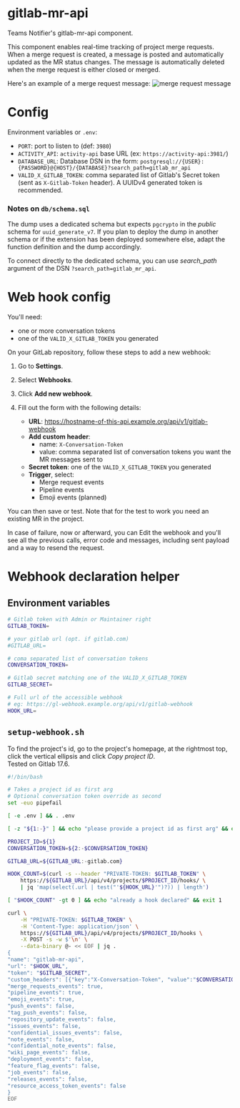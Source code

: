 # gitlab-mr-api

Teams Notifier's gitlab-mr-api component.


This component enables real-time tracking of project merge requests. When a merge request is created, a message is posted and automatically updated as the MR status changes. The message is automatically deleted when the merge request is either closed or merged.

Here's an example of a merge request message:
![merge request message](https://teams-notifier.github.io/docs/deployment/addons/gitlab-mr-api/merge-request-card-example.png)

# Config

Environment variables or `.env`:

* `PORT`: port to listen to (def: `3980`)
* `ACTIVITY_API`: `activity-api` base URL (ex: `https://activity-api:3981/`)
* `DATABASE_URL`: Database DSN in the form: `postgresql://{USER}:{PASSWORD}@{HOST}/{DATABASE}?search_path=gitlab_mr_api`
* `VALID_X_GITLAB_TOKEN`: comma separated list of Gitlab's Secret token (sent as `X-Gitlab-Token` header). A UUIDv4 generated token is recommended.

### Notes on `db/schema.sql`

The dump uses a dedicated schema but expects `pgcrypto` in the *public* schema for `uuid_generate_v7`.
If you plan to deploy the dump in another schema or if the extension has been deployed somewhere else, adapt the function definition and the dump accordingly.

To connect directly to the dedicated schema, you can use *search_path* argument of the DSN `?search_path=gitlab_mr_api`.

# Web hook config

You'll need:
- one or more conversation tokens
- one of the `VALID_X_GITLAB_TOKEN` you generated

On your GitLab repository, follow these steps to add a new webhook:

1. Go to **Settings**.
2. Select **Webhooks**.
3. Click **Add new webhook**.
4. Fill out the form with the following details:

   * **URL**: https://hostname-of-this-api.example.org/api/v1/gitlab-webhook
   * **Add custom header**:
     * name: `X-Conversation-Token`
     * value: comma separated list of conversation tokens you want the MR messages sent to
   * **Secret token**: one of the `VALID_X_GITLAB_TOKEN` you generated
   * **Trigger**, select:
     * Merge request events
     * Pipeline events
     * Emoji events (planned)

You can then save or test.
Note that for the test to work you need an existing MR in the project.


In case of failure, now or afterward, you can Edit the webhook and you'll see all the previous calls, error code and messages, including sent payload and a way to resend the request.

# Webhook declaration helper

## Environment variables

```bash
# Gitlab token with Admin or Maintainer right
GITLAB_TOKEN=

# your gitlab url (opt. if gitlab.com)
#GITLAB_URL=

# coma separated list of conversation tokens
CONVERSATION_TOKEN=

# Gitlab secret matching one of the VALID_X_GITLAB_TOKEN
GITLAB_SECRET=

# Full url of the accessible webhook
# eg: https://gl-webhook.example.org/api/v1/gitlab-webhook
HOOK_URL=
```

## `setup-webhook.sh`

To find the project's id, go to the project's homepage, at the rightmost top, click the vertical ellipsis and click *Copy project ID*. \
Tested on Gitlab 17.6.

```bash
#!/bin/bash

# Takes a project id as first arg
# Optional conversation token override as second
set -euo pipefail

[ -e .env ] && . .env

[ -z "${1:-}" ] && echo "please provide a project id as first arg" && exit 1

PROJECT_ID=${1}
CONVERSATION_TOKEN=${2:-$CONVERSATION_TOKEN}

GITLAB_URL=${GITLAB_URL:-gitlab.com}

HOOK_COUNT=$(curl -s --header "PRIVATE-TOKEN: $GITLAB_TOKEN" \
    https://${GITLAB_URL}/api/v4/projects/$PROJECT_ID/hooks/ \
    | jq 'map(select(.url | test("'${HOOK_URL}'")?)) | length')

[ "$HOOK_COUNT" -gt 0 ] && echo "already a hook declared" && exit 1

curl \
    -H "PRIVATE-TOKEN: $GITLAB_TOKEN" \
    -H 'Content-Type: application/json' \
    https://${GITLAB_URL}/api/v4/projects/$PROJECT_ID/hooks \
    -X POST -s -w $'\n' \
    --data-binary @- << EOF | jq .
{
"name": "gitlab-mr-api",
"url": "$HOOK_URL",
"token": "$GITLAB_SECRET",
"custom_headers": [{"key":"X-Conversation-Token", "value":"$CONVERSATION_TOKEN"}],
"merge_requests_events": true,
"pipeline_events": true,
"emoji_events": true,
"push_events": false,
"tag_push_events": false,
"repository_update_events": false,
"issues_events": false,
"confidential_issues_events": false,
"note_events": false,
"confidential_note_events": false,
"wiki_page_events": false,
"deployment_events": false,
"feature_flag_events": false,
"job_events": false,
"releases_events": false,
"resource_access_token_events": false
}
EOF
```
